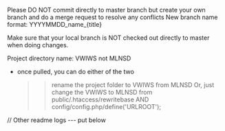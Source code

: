 Please DO NOT commit directly to master branch but create your own branch and do a merge request to resolve any conflicts New branch name format: YYYYMMDD_name_{title}

Make sure that your local branch is NOT checked out directly to master when doing changes.

Project directory name: VWIWS not MLNSD
 - once pulled, you can do either of the two
   >> rename the project folder to VWIWS from MLNSD
   >> Or, just change the VWIWS to MLNSD from public/.htaccess/rewritebase AND config/config.php/define('URLROOT');

// Other readme logs --- put below
